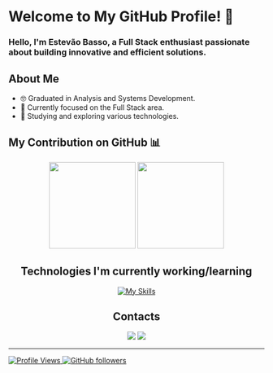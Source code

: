 # Welcome to My GitHub Profile! 👋

### Hello, I'm Estevão Basso, a Full Stack enthusiast passionate about building innovative and efficient solutions.

## About Me
- 🤓 Graduated in Analysis and Systems Development.
- 🚀 Currently focused on the Full Stack area.
- 🌱 Studying and exploring various technologies.

## My Contribution on GitHub 📊
<div align="center">
  <a href="https://github.com/ebass0"></a>
  
  <img height="170em" src="https://github-readme-stats.vercel.app/api?username=ebass0&theme=radical&show_icons=true&count_private=true"/>
  <img height="170em" src="https://github-readme-stats.vercel.app/api/top-langs/?username=ebass0&layout=compact&langs_count=7&theme=radical"/>  
</div>

<h2 align="center">Technologies I'm currently working/learning</h2>
<div align="center">
  <a href="https://skills.thijs.gg" target="_blank">
    <img src="https://skills.thijs.gg/icons?i=javascript,typescript,react,angular,express,nodejs,html,css,mysql,csharp,git,github,aws" alt="My Skills">
  </a>
</div>

<h2 align="center">Contacts</h2>

<div align="center"> 
    <a href="https://www.instagram.com/ebasso_/" target="_blank"><img src="https://img.shields.io/badge/-Instagram-%23E4405F?style=for-the-badge&logo=instagram&logoColor=white" target="_blank"></a>
    <a href="https://www.linkedin.com/in/estevão-basso-906540219/" target="_blank"><img src="https://img.shields.io/badge/-LinkedIn-%230077B5?style=for-the-badge&logo=linkedin&logoColor=white" target="_blank">
</div>

-------

![Profile Views](https://komarev.com/ghpvc/?username=ebass0&color=blueviolet) [![GitHub followers](https://img.shields.io/github/followers/ebass0?style=social)](https://github.com/ebass0)
